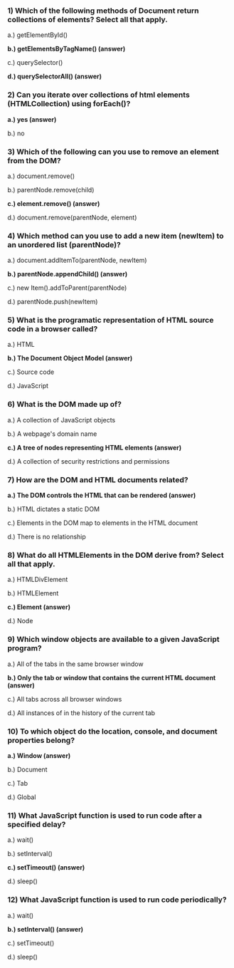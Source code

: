 ### 1) Which of the following methods of Document return collections of elements? Select all that apply.
a.) getElementById()

**b.) getElementsByTagName() (answer)**

c.) querySelector()

**d.) querySelectorAll() (answer)**

### 2) Can you iterate over collections of html elements (HTMLCollection) using forEach()?
**a.) yes (answer)**

b.) no
### 3) Which of the following can you use to remove an element from the DOM?
a.) document.remove()

b.) parentNode.remove(child)

**c.) element.remove() (answer)**

d.) document.remove(parentNode, element)
### 4) Which method can you use to add a new item (newItem) to an unordered list (parentNode)?
a.) document.addItemTo(parentNode, newItem)

**b.) parentNode.appendChild() (answer)**

c.) new Item().addToParent(parentNode)

d.) parentNode.push(newItem)
### 5) What is the programatic representation of HTML source code in a browser called?
a.) HTML

**b.) The Document Object Model (answer)**

c.) Source code

d.) JavaScript
### 6) What is the DOM made up of?
a.) A collection of JavaScript objects

b.) A webpage's domain name

**c.) A tree of nodes representing HTML elements (answer)**

d.) A collection of security restrictions and permissions
### 7) How are the DOM and HTML documents related?
**a.) The DOM controls the HTML that can be rendered (answer)**

b.) HTML dictates a static DOM

c.) Elements in the DOM map to elements in the HTML document

d.) There is no relationship
### 8) What do all HTMLElements in the DOM derive from? Select all that apply.
a.) HTMLDivElement

b.) HTMLElement

**c.) Element (answer)**

d.) Node
### 9) Which window objects are available to a given JavaScript program?
a.) All of the tabs in the same browser window

**b.) Only the tab or window that contains the current HTML document (answer)**

c.) All tabs across all browser windows

d.) All instances of in the history of the current tab
### 10) To which object do the location, console, and document properties belong?
**a.) Window (answer)**

b.) Document

c.) Tab

d.) Global
### 11) What JavaScript function is used to run code after a specified delay?
a.) wait()

b.) setInterval()

**c.) setTimeout()  (answer)**

d.) sleep()
### 12) What JavaScript function is used to run code periodically?
a.) wait()

**b.) setInterval()  (answer)**

c.) setTimeout()

d.) sleep()
